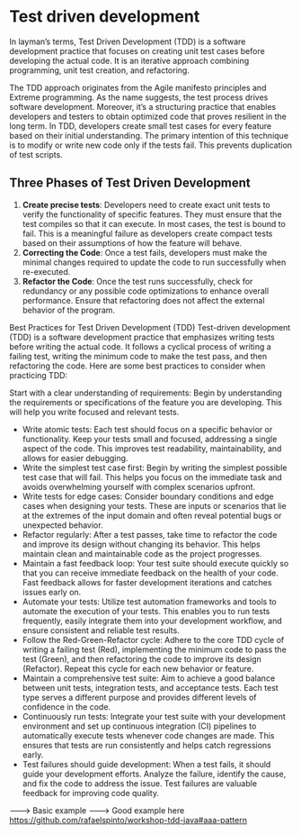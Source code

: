 # Test driven development


In layman’s terms, Test Driven Development (TDD) is a software development practice that focuses on creating unit test cases before developing the actual code. It is an iterative approach combining programming, unit test creation, and refactoring.

The TDD approach originates from the Agile manifesto principles and Extreme programming.
As the name suggests, the test process drives software development.
Moreover, it’s a structuring practice that enables developers and testers to obtain optimized code that proves resilient in the long term.
In TDD, developers create small test cases for every feature based on their initial understanding. The primary intention of this technique is to modify or write new code only if the tests fail. This prevents duplication of test scripts.

## Three Phases of Test Driven Development
1. **Create precise tests**: Developers need to create exact unit tests to verify the functionality of specific features. They must ensure that the test compiles so that it can execute. In most cases, the test is bound to fail. This is a meaningful failure as developers create compact tests based on their assumptions of how the feature will behave.
2. **Correcting the Code**: Once a test fails, developers must make the minimal changes required to update the code to run successfully when re-executed.
3. **Refactor the Code**: Once the test runs successfully, check for redundancy or any possible code optimizations to enhance overall performance. Ensure that refactoring does not affect the external behavior of the program.


Best Practices for Test Driven Development (TDD)
Test-driven development (TDD) is a software development practice that emphasizes writing tests before writing the actual code. It follows a cyclical process of writing a failing test, writing the minimum code to make the test pass, and then refactoring the code. Here are some best practices to consider when practicing TDD:

Start with a clear understanding of requirements: Begin by understanding the requirements or specifications of the feature you are developing. This will help you write focused and relevant tests.
* Write atomic tests: Each test should focus on a specific behavior or functionality. Keep your tests small and focused, addressing a single aspect of the code. This improves test readability, maintainability, and allows for easier debugging.
* Write the simplest test case first: Begin by writing the simplest possible test case that will fail. This helps you focus on the immediate task and avoids overwhelming yourself with complex scenarios upfront.
* Write tests for edge cases: Consider boundary conditions and edge cases when designing your tests. These are inputs or scenarios that lie at the extremes of the input domain and often reveal potential bugs or unexpected behavior.
* Refactor regularly: After a test passes, take time to refactor the code and improve its design without changing its behavior. This helps maintain clean and maintainable code as the project progresses.
* Maintain a fast feedback loop: Your test suite should execute quickly so that you can receive immediate feedback on the health of your code. Fast feedback allows for faster development iterations and catches issues early on.
* Automate your tests: Utilize test automation frameworks and tools to automate the execution of your tests. This enables you to run tests frequently, easily integrate them into your development workflow, and ensure consistent and reliable test results.
* Follow the Red-Green-Refactor cycle: Adhere to the core TDD cycle of writing a failing test (Red), implementing the minimum code to pass the test (Green), and then refactoring the code to improve its design (Refactor). Repeat this cycle for each new behavior or feature.
* Maintain a comprehensive test suite: Aim to achieve a good balance between unit tests, integration tests, and acceptance tests. Each test type serves a different purpose and provides different levels of confidence in the code.
* Continuously run tests: Integrate your test suite with your development environment and set up continuous integration (CI) pipelines to automatically execute tests whenever code changes are made. This ensures that tests are run consistently and helps catch regressions early.
* Test failures should guide development: When a test fails, it should guide your development efforts. Analyze the failure, identify the cause, and fix the code to address the issue. Test failures are valuable feedback for improving code quality.

---> Basic example 
---> Good example here https://github.com/rafaelspinto/workshop-tdd-java#aaa-pattern
